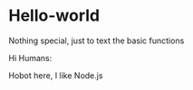 # Hello-world
Nothing special, just to text the basic functions

Hi Humans:
 
 Hobot here, I like Node.js
